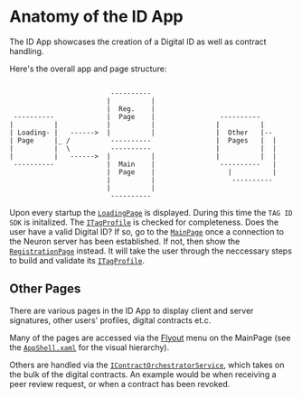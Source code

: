 # Anatomy of the ID App #
The ID App showcases the creation of a Digital ID as well as contract handling.

Here's the overall app and page structure:

```

                         ----------
                        |          |
                        |  Reg.    |
 ----------             |  Page    |                ----------
|          |            |          |               |          |
| Loading- |   ------>  |          |               |  Other   |--
| Page     |_ /          ----------                |  Pages   |  |
|          |  \          ----------                |          |  |
|          |   ------>  |          |               |          |  |
 ----------             |  Main    |                ----------   |
                        |  Page    |                  |          |
                        |          |                   ----------
                        |          |
                         ----------

```
Upon every startup the [`LoadingPage`](../IdApp/IdApp/Views/LoadingPage.xaml.cs) is displayed. During this time the `TAG ID SDK` is initalized.
The [`ITagProfile`](../Tag.Neuron.Xamarin/Services/ITagProfile.cs) is checked for completeness. Does the user have a valid Digital ID?
If so, go to the [`MainPage`](../IdApp/IdApp/Views/MainPage.xaml.cs) once a connection to the Neuron server has been established. If not, then show the
[`RegistrationPage`](../IdApp/IdApp/Views/Registration/RegistrationPage.xaml.cs) instead. It will take the user through the neccessary steps to build and
validate its [`ITagProfile`](../Tag.Neuron.Xamarin/Services/ITagProfile.cs).

## Other Pages ##
There are various pages in the ID App to display client and server signatures, other users' profiles, digital contracts et.c.

Many of the pages are accessed via the [Flyout](https://docs.microsoft.com/en-us/xamarin/xamarin-forms/app-fundamentals/shell/flyout) menu on the MainPage
 (see the [`AppShell.xaml`](../IdApp/IdApp/AppShell.xaml) for the visual hierarchy).

Others are handled via the [`IContractOrchestratorService`](../IdApp/IdApp/Services/IContractOrchestratorService.cs), which takes on the bulk of
the digital contracts. An example would be when receiving a peer review request, or when a contract has been revoked.
